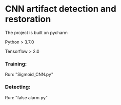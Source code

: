 # CNN artifact detection and restoration

The project is built on pycharm

Python > 3.7.0

Tensorflow > 2.0

### Training:

Run: "Sigmoid_CNN.py"

### Detecting:

Run: "false alarm.py"
